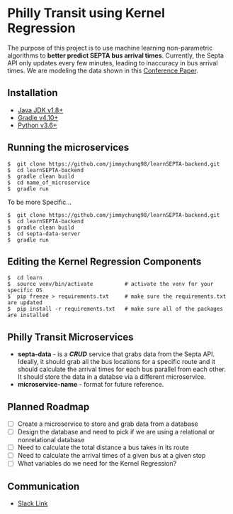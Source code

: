 # Philly Transit using Kernel Regression

The purpose of this project is to use machine learning non-parametric algorithms to **better predict SEPTA bus arrival times**. Currently, the Septa API only updates every few minutes, leading to inaccuracy in bus arrival times. We are modeling the data shown in this [Conference Paper](https://ieeexplore.ieee.org/stamp/stamp.jsp?arnumber=6338767).

## Installation
* [Java JDK v1.8+](https://www.oracle.com/technetwork/java/javase/downloads/jdk8-downloads-2133151.html)
* [Gradle v4.10+](https://gradle.org/install/)
* [Python v3.6+](https://www.python.org/download/releases/3.0/)

## Running the microservices
```console
$  git clone https://github.com/jimmychung98/learnSEPTA-backend.git
$  cd learnSEPTA-backend
$  gradle clean build
$  cd name_of_microservice
$  gradle run
```
To be more Specific...
```console
$  git clone https://github.com/jimmychung98/learnSEPTA-backend.git
$  cd learnSEPTA-backend
$  gradle clean build
$  cd septa-data-server
$  gradle run
```

## Editing the Kernel Regression Components
```console
$  cd learn
$  source venv/bin/activate          # activate the venv for your specific OS
$  pip freeze > requirements.txt     # make sure the requirements.txt are updated
$  pip install -r requirements.txt   # make sure all of the packages are installed
```

## Philly Transit Microservices
+ **septa-data** - is a ***CRUD*** service that grabs data from the Septa API. Ideally, it should grab all the bus locations for a specific route and it should calculate the arrival times for each bus parallel from each other. It should store the data in a databse via a different microservice.
+ **microservice-name** - format for future reference.

## Planned Roadmap
* [ ] Create a microservice to store and grab data from a database
* [ ] Design the database and need to pick if we are using a relational or nonrelational database
* [ ] Need to calculate the total distance a bus takes in its route
* [ ] Need to calculate the arrival times of a given bus at a given stop
* [ ] What variables do we need for the Kernel Regression?

## Communication
* [Slack Link](https://join.slack.com/t/learnsepta/shared_invite/enQtNDY5MjU0MzIzMjIxLTE1MTY3ZmQ0MzI3MjhiYmM2M2Y1ZTA2OGU4ZjFjMjQ1ZDQyYzEzMzY0YzE2MWI3NzZlZTcwNjY5NTYyY2ZhMzM)
